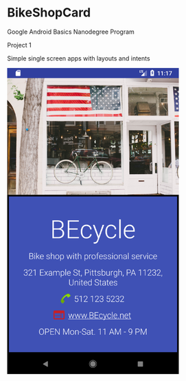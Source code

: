 # BikeShopCard

Google Android Basics Nanodegree Program

Project 1

Simple single screen apps with layouts and intents

<img src="https://raw.githubusercontent.com/KacperZielinski/Google-Android-Basics-Nanodegree-Program-2017-2018/master/Projects/1/docs/img/becycle.png" alt="BikeShopCard" width="400px" height="712px"/>
